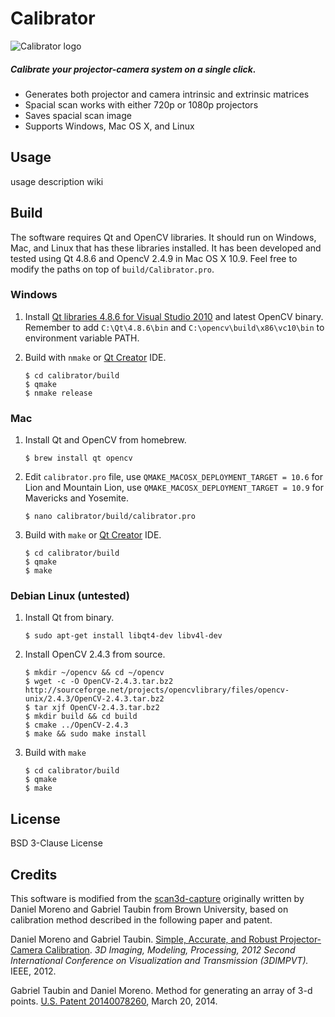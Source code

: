 Calibrator
==============

![Calibrator logo](https://github.com/hezhao/Calibrator/raw/master/resources/icon-about.png)

##### Calibrate your projector-camera system on a single click.

* Generates both projector and camera intrinsic and extrinsic matrices
* Spacial scan works with either 720p or 1080p projectors
* Saves spacial scan image
* Supports Windows, Mac OS X, and Linux

## Usage

usage description wiki

## Build

The software requires Qt and OpenCV libraries. It should run on Windows, Mac, and Linux that has these libraries installed. It has been developed and tested using Qt 4.8.6 and OpencV 2.4.9 in Mac OS X 10.9. Feel free to modify the paths on top of `build/Calibrator.pro`.

### Windows

1. Install [Qt libraries 4.8.6 for Visual Studio 2010](http://download.qt-project.org/official_releases/qt/4.8/4.8.6/qt-opensource-windows-x86-vs2010-4.8.6.exe) and latest OpenCV binary. Remember to add `C:\Qt\4.8.6\bin` and `C:\opencv\build\x86\vc10\bin` to environment variable PATH.

2. Build with `nmake` or [Qt Creator](https://qt-project.org/downloads#qt-creator) IDE.

	```
	$ cd calibrator/build
	$ qmake
	$ nmake release
	```

### Mac
1. Install Qt and OpenCV from homebrew.

	```$ brew install qt opencv```

2. Edit `calibrator.pro` file, use `QMAKE_MACOSX_DEPLOYMENT_TARGET = 10.6` for Lion and Mountain Lion, use `QMAKE_MACOSX_DEPLOYMENT_TARGET = 10.9` for Mavericks and Yosemite.

	`$ nano calibrator/build/calibrator.pro`

3. Build with `make` or [Qt Creator](https://qt-project.org/downloads#qt-creator) IDE.

	```
	$ cd calibrator/build
	$ qmake
	$ make
	```

### Debian Linux (untested)

1. Install Qt from binary.

	`$ sudo apt-get install libqt4-dev libv4l-dev`

2. Install OpenCV 2.4.3 from source.

	```
	$ mkdir ~/opencv && cd ~/opencv
	$ wget -c -O OpenCV-2.4.3.tar.bz2 http://sourceforge.net/projects/opencvlibrary/files/opencv-unix/2.4.3/OpenCV-2.4.3.tar.bz2
	$ tar xjf OpenCV-2.4.3.tar.bz2
	$ mkdir build && cd build
	$ cmake ../OpenCV-2.4.3
	$ make && sudo make install
	```
	
3. Build with `make`
	
	```
	$ cd calibrator/build
	$ qmake
	$ make
	```

## License

BSD 3-Clause License

## Credits

This software is modified from the [scan3d-capture](http://mesh.brown.edu/calibration/software.html) originally written by Daniel Moreno and Gabriel Taubin from Brown University, based on calibration method described in the following paper and   patent.

Daniel Moreno and Gabriel Taubin. [Simple, Accurate, and Robust Projector-Camera Calibration](http://dx.doi.org/10.1109/3DIMPVT.2012.77). *3D Imaging, Modeling, Processing, 2012 Second International Conference on Visualization and Transmission (3DIMPVT).* IEEE, 2012.

Gabriel Taubin and Daniel Moreno. Method for generating an array of 3-d points. [U.S. Patent 20140078260](http://www.google.com/patents/US20140078260), March 20, 2014.
